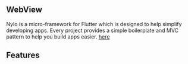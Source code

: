 ## WebView

Nylo is a micro-framework for Flutter which is designed to help simplify developing apps. Every project provides a simple boilerplate and MVC pattern to help you build apps easier. [here](https://nylo.dev)

## Features
